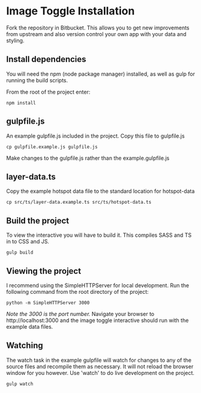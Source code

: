 # Image Toggle Installation
Fork the repository in Bitbucket. This allows you to get new improvements from upstream and also version control your own app with your data and styling.

## Install dependencies
You will need the npm (node package manager) installed, as well as gulp for running the build scripts.

From the root of the project enter:
```
npm install
```

## gulpfile.js
An example gulpfile.js included in the project. Copy this file to gulpfile.js
```
cp gulpfile.example.js gulpfile.js
```
Make changes to the gulpfile.js rather than the example.gulpfile.js

## layer-data.ts
Copy the example hotspot data file to the standard location for hotspot-data
```
cp src/ts/layer-data.example.ts src/ts/hotspot-data.ts
```
## Build the project
To view the interactive you will have to build it. This compiles SASS and TS in to CSS and JS.
```
gulp build
```
## Viewing the project
I recommend using the SimpleHTTPServer for local development. Run the following command from the root directory of the project:
```
python -m SimpleHTTPServer 3000
```
*Note the 3000 is the port number.*
Navigate your browser to http://localhost:3000 and the image toggle interactive should run with the example data files.

## Watching
The watch task in the example gulpfile will watch for changes to any of the source files and recompile them as necessary. It will not reload the browser window for you however. Use 'watch' to do live development on the project.
```
gulp watch
```
